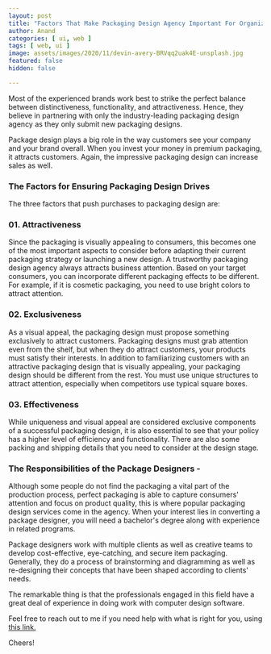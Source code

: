 ```yaml
---
layout: post
title: "Factors That Make Packaging Design Agency Important For Organizations"
author: Anand
categories: [ ui, web ]
tags: [ web, ui ]
image: assets/images/2020/11/devin-avery-BRVqq2uak4E-unsplash.jpg
featured: false
hidden: false

---
```



Most of the experienced brands work best to strike the perfect balance between distinctiveness, functionality, and attractiveness.  Hence, they believe in partnering with only the industry-leading packaging design agency as they only submit new packaging designs. 

Package design plays a big role in the way customers see your company and your brand overall.  When you invest your money in premium packaging, it attracts customers.  Again, the impressive packaging design can increase sales as well.

### The Factors for Ensuring Packaging Design Drives

The three factors that push purchases to packaging design are: 

### 01. Attractiveness 
Since the packaging is visually appealing to consumers, this becomes one of the most important aspects to consider before adapting their current packaging strategy or launching a new design.  A trustworthy packaging design agency always attracts business attention.  Based on your target consumers, you can incorporate different packaging effects to be different.  For example, if it is cosmetic packaging, you need to use bright colors to attract attention.

### 02. Exclusiveness 
As a visual appeal, the packaging design must propose something exclusively to attract customers.  Packaging designs must grab attention even from the shelf, but when they do attract customers, your products must satisfy their interests.  In addition to familiarizing customers with an attractive packaging design that is visually appealing, your packaging design should be different from the rest.  You must use unique structures to attract attention, especially when competitors use typical square boxes.

### 03. Effectiveness 
While uniqueness and visual appeal are considered exclusive components of a successful packaging design, it is also essential to see that your policy has a higher level of efficiency and functionality. There are also some packing and shipping details that you need to consider at the design stage.

### The Responsibilities of the Package Designers -

Although some people do not find the packaging a vital part of the production process, perfect packaging is able to capture consumers' attention and focus on product quality, this is where popular packaging design services come in the agency.  When your interest lies in converting a package designer, you will need a bachelor's degree along with experience in related programs.  

Package designers work with multiple clients as well as creative teams to develop cost-effective, eye-catching, and secure item packaging.  Generally, they do a process of brainstorming and diagramming as well as re-designing their concepts that have been shaped according to clients' needs. 

The remarkable thing is that the professionals engaged in this field have a great deal of experience in doing work with computer design software.




Feel free to reach out to me if you need help with what is right for you, using <a href="https://www.calendly.com/ahyconsulting/book" target="\_blank">this link.</a>

Cheers!



